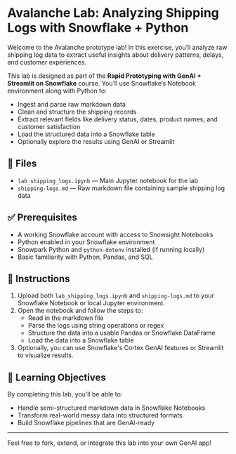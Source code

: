 # Avalanche Lab: Analyzing Shipping Logs with Snowflake + Python

Welcome to the Avalanche prototype lab! In this exercise, you’ll analyze raw shipping log data to extract useful insights about delivery patterns, delays, and customer experiences.

This lab is designed as part of the **Rapid Prototyping with GenAI + Streamlit on Snowflake** course. You’ll use Snowflake’s Notebook environment along with Python to:

- Ingest and parse raw markdown data
- Clean and structure the shipping records
- Extract relevant fields like delivery status, dates, product names, and customer satisfaction
- Load the structured data into a Snowflake table
- Optionally explore the results using GenAI or Streamlit

## 📂 Files

- `lab_shipping_logs.ipynb` — Main Jupyter notebook for the lab
- `shipping-logs.md` — Raw markdown file containing sample shipping log data

## ✅ Prerequisites

- A working Snowflake account with access to Snowsight Notebooks
- Python enabled in your Snowflake environment
- Snowpark Python and `python-dotenv` installed (if running locally)
- Basic familiarity with Python, Pandas, and SQL

## 🚀 Instructions

1. Upload both `lab_shipping_logs.ipynb` and `shipping-logs.md` to your Snowflake Notebook or local Jupyter environment.
2. Open the notebook and follow the steps to:
   - Read in the markdown file
   - Parse the logs using string operations or regex
   - Structure the data into a usable Pandas or Snowflake DataFrame
   - Load the data into a Snowflake table
3. Optionally, you can use Snowflake's Cortex GenAI features or Streamlit to visualize results.

## 🎯 Learning Objectives

By completing this lab, you’ll be able to:
- Handle semi-structured markdown data in Snowflake Notebooks
- Transform real-world messy data into structured formats
- Build Snowflake pipelines that are GenAI-ready

---

Feel free to fork, extend, or integrate this lab into your own GenAI app!
